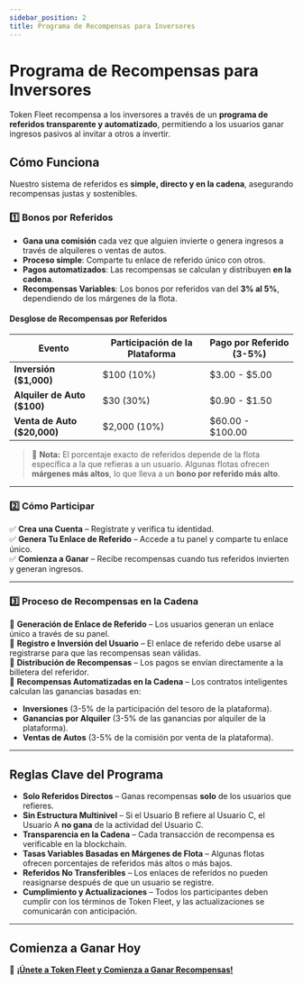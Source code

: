 ```yaml
---
sidebar_position: 2
title: Programa de Recompensas para Inversores
---
```


# Programa de Recompensas para Inversores  

Token Fleet recompensa a los inversores a través de un **programa de referidos transparente y automatizado**, permitiendo a los usuarios ganar ingresos pasivos al invitar a otros a invertir.  

## **Cómo Funciona**  

Nuestro sistema de referidos es **simple, directo y en la cadena**, asegurando recompensas justas y sostenibles.  

### **1️⃣ Bonos por Referidos**  

- **Gana una comisión** cada vez que alguien invierte o genera ingresos a través de alquileres o ventas de autos.  
- **Proceso simple**: Comparte tu enlace de referido único con otros.  
- **Pagos automatizados**: Las recompensas se calculan y distribuyen **en la cadena**.  
- **Recompensas Variables**: Los bonos por referidos van del **3% al 5%**, dependiendo de los márgenes de la flota.  

#### **Desglose de Recompensas por Referidos**  

| **Evento**                   | **Participación de la Plataforma** | **Pago por Referido (3-5%)** |
|-----------------------------|--------------------|---------------------------|
| **Inversión ($1,000)**      | $100 (10%)        | $3.00 - $5.00             |
| **Alquiler de Auto ($100)**        | $30 (30%)         | $0.90 - $1.50             |
| **Venta de Auto ($20,000)**       | $2,000 (10%)      | $60.00 - $100.00          |

> 📌 **Nota:** El porcentaje exacto de referidos depende de la flota específica a la que refieras a un usuario. Algunas flotas ofrecen **márgenes más altos**, lo que lleva a un **bono por referido más alto**.

---

### **2️⃣ Cómo Participar**  

✅ **Crea una Cuenta** – Regístrate y verifica tu identidad.  
✅ **Genera Tu Enlace de Referido** – Accede a tu panel y comparte tu enlace único.  
✅ **Comienza a Ganar** – Recibe recompensas cuando tus referidos invierten y generan ingresos.  

---

### **3️⃣ Proceso de Recompensas en la Cadena**  

🔹 **Generación de Enlace de Referido** – Los usuarios generan un enlace único a través de su panel.  
🔹 **Registro e Inversión del Usuario** – El enlace de referido debe usarse al registrarse para que las recompensas sean válidas.  
🔹 **Distribución de Recompensas** – Los pagos se envían directamente a la billetera del referidor.  
🔹 **Recompensas Automatizadas en la Cadena** – Los contratos inteligentes calculan las ganancias basadas en:  
   - **Inversiones** (3-5% de la participación del tesoro de la plataforma).  
   - **Ganancias por Alquiler** (3-5% de las ganancias por alquiler de la plataforma).  
   - **Ventas de Autos** (3-5% de la comisión por venta de la plataforma). 
 
---

## **Reglas Clave del Programa**  

- **Solo Referidos Directos** – Ganas recompensas **solo** de los usuarios que refieres.  
- **Sin Estructura Multinivel** – Si el Usuario B refiere al Usuario C, el Usuario A **no gana** de la actividad del Usuario C.  
- **Transparencia en la Cadena** – Cada transacción de recompensa es verificable en la blockchain.  
- **Tasas Variables Basadas en Márgenes de Flota** – Algunas flotas ofrecen porcentajes de referidos más altos o más bajos.  
- **Referidos No Transferibles** – Los enlaces de referidos no pueden reasignarse después de que un usuario se registre.  
- **Cumplimiento y Actualizaciones** – Todos los participantes deben cumplir con los términos de Token Fleet, y las actualizaciones se comunicarán con anticipación.  

---

## **Comienza a Ganar Hoy**  

🚀 **[¡Únete a Token Fleet y Comienza a Ganar Recompensas!](https://tokenfleet.io/)**